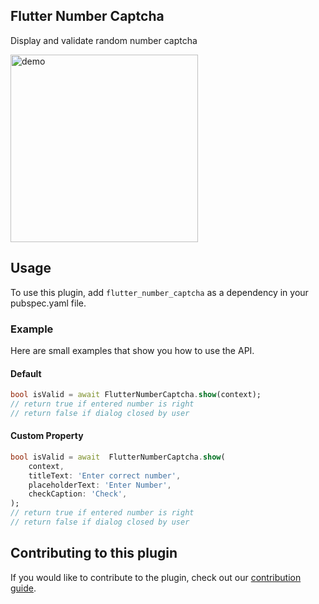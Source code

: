 ## Flutter Number Captcha
Display and validate random number captcha

<img src="https://raw.githubusercontent.com/lustea00/flutter_number_captcha/master/doc/example.gif" alt="demo" height="300">

## Usage
To use this plugin, add `flutter_number_captcha` as a dependency in your pubspec.yaml file.
### Example
Here are small examples that show you how to use the API.
#### Default
```dart
bool isValid = await FlutterNumberCaptcha.show(context);
// return true if entered number is right
// return false if dialog closed by user
```
#### Custom Property
```dart
bool isValid = await  FlutterNumberCaptcha.show(
	context,
	titleText: 'Enter correct number',
	placeholderText: 'Enter Number',
	checkCaption: 'Check',
);
// return true if entered number is right
// return false if dialog closed by user
```
## Contributing to this plugin[](https://pub.dev/packages/in_app_purchase#contributing-to-this-plugin)

If you would like to contribute to the plugin, check out our [contribution guide](https://github.com/flutter/plugins/blob/master/CONTRIBUTING.md).
